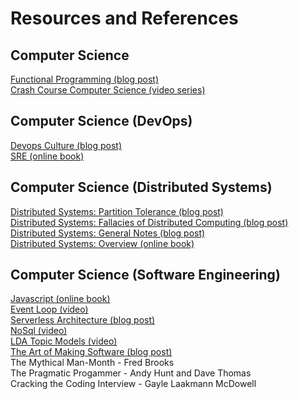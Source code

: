 # Resources and References

## Computer Science
[Functional Programming (blog post)](https://maryrosecook.com/blog/post/a-practical-introduction-to-functional-programming) <br>
[Crash Course Computer Science (video series)](https://www.youtube.com/playlist?list=PL8dPuuaLjXtNlUrzyH5r6jN9ulIgZBpdo)

## Computer Science (DevOps)
[Devops Culture (blog post)](https://martinfowler.com/bliki/DevOpsCulture.html) <br>
[SRE (online book)](https://landing.google.com/sre/book/index.html)

## Computer Science (Distributed Systems)
[Distributed Systems: Partition Tolerance (blog post)](https://codahale.com/you-cant-sacrifice-partition-tolerance/) <br>
[Distributed Systems: Fallacies of Distributed Computing (blog post)](https://en.wikipedia.org/wiki/Fallacies_of_distributed_computing) <br>
[Distributed Systems: General Notes (blog post)](https://www.somethingsimilar.com/2013/01/14/notes-on-distributed-systems-for-young-bloods/) <br>
[Distributed Systems: Overview (online book)](http://book.mixu.net/distsys/ebook.html) <br>

## Computer Science (Software Engineering)
[Javascript (online book)](https://github.com/getify/You-Dont-Know-JS) <br>
[Event Loop (video)](https://www.youtube.com/watch?v=8aGhZQkoFbQ) <br>
[Serverless Architecture (blog post)](https://martinfowler.com/articles/serverless.html) <br>
[NoSql (video)](https://www.youtube.com/watch?v=qI_g07C_Q5I) <br>
[LDA Topic Models (video)](https://www.youtube.com/watch?v=3mHy4OSyRf0) <br>
[The Art of Making Software (blog post)](http://jrsinclair.com/articles/2017/faster-better-cheaper-art-of-making-software/) <br>
The Mythical Man-Month - Fred Brooks <br>
The Pragmatic Progammer - Andy Hunt and Dave Thomas <br>
Cracking the Coding Interview - Gayle Laakmann McDowell
